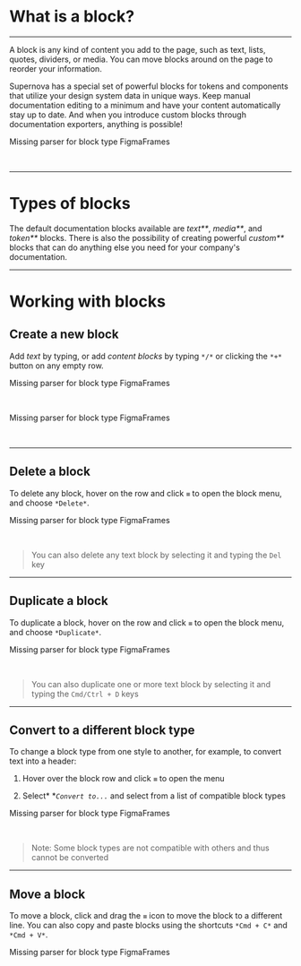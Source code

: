 
# What is a block?

---

A block is any kind of content you add to the page, such as text, lists, quotes, dividers, or media. You can move blocks around on the page to reorder your information.

Supernova has a special set of powerful blocks for tokens and components that utilize your design system data in unique ways. Keep manual documentation editing to a minimum and have your content automatically stay up to date. And when you introduce custom blocks through documentation exporters, anything is possible!



Missing parser for block type FigmaFrames

 

---

# Types of blocks

The default documentation blocks available are _text**_, _media**_, and _token**_ blocks. There is also the possibility of creating powerful _custom**_ blocks that can do anything else you need for your company's documentation.

---

# Working with blocks

## Create a new block

Add *text* by typing, or add *content blocks* by typing `*/*` or clicking the `*+*` button on any empty row.



Missing parser for block type FigmaFrames

 



Missing parser for block type FigmaFrames

 

---

## Delete a block

To delete any block, hover on the row and click *`≡`* to open the block menu, and choose `*Delete*`. 



Missing parser for block type FigmaFrames

 

> You can also delete any text block by selecting it and typing the `Del` key

---

## Duplicate a block

To duplicate a block, hover on the row and click *`≡`* to open the block menu, and choose `*Duplicate*`. 



Missing parser for block type FigmaFrames

 

> You can also duplicate one or more text block by selecting it and typing the `Cmd/Ctrl + D` keys

---

## Convert to a different block type

To change a block type from one style to another, for example, to convert text into a header:

1. Hover over the block row and click *`≡`* to open the menu

1. Select* **`Convert to...`* and select from a list of compatible block types



Missing parser for block type FigmaFrames

 

> Note: Some block types are not compatible with others and thus cannot be converted

---

## Move a block

To move a block, click and drag the *`≡`* icon to move the block to a different line. You can also copy and paste blocks using the shortcuts `*Cmd + C*` and `*Cmd + V*`.



Missing parser for block type FigmaFrames

 